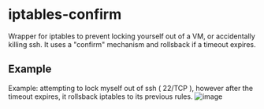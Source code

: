 # iptables-confirm
Wrapper for iptables to prevent locking yourself out of a VM, or accidentally killing ssh. It uses a "confirm" mechanism and rollsback if a timeout expires.

## Example
Example: attempting to lock myself out of ssh ( 22/TCP ), however after the timeout expires, it rollsback iptables to its previous rules.
![image](https://user-images.githubusercontent.com/37527017/184477119-f0e45eaf-3ecc-4ad6-a7d7-a748a9dff567.png)

